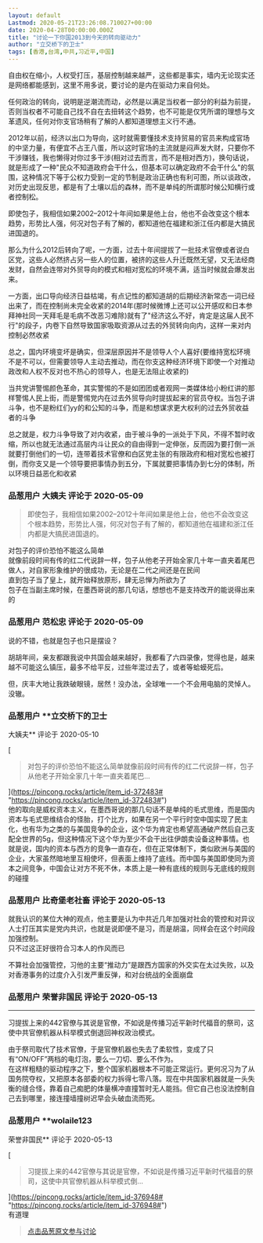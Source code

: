 ```yaml
---
layout: default
Lastmod: 2020-05-21T23:26:08.710027+00:00
date: 2020-04-28T00:00:00.000Z
title: "讨论一下你国2013到今天的转向驱动力"
author: "立交桥下的卫士"
tags: [香港,台湾,中共,习近平,中国]
---
```


自由权在缩小，人权受打压，基层控制越来越严，这些都是事实，墙内无论现实还是网络都能感到，这里不用多说，要讨论的是内在驱动力来自何处。  
  
任何政治的转向，说明是逆潮流而动，必然是以满足当权者一部分的利益为前提，否则当权者不可能自己找不自在去扭转这个趋势，也不可能是仅凭所谓的理想与文革遗风，任何对你支官场稍有了解的人都知道理想主义行不通。  
  
2012年以前，经济以出口为导向，这时就需要懂技术支持贸易的官员来构成官场的中坚力量，有便宜不占王八蛋，所以这时官场的主流就是闷声发大财，只要你不干涉赚钱，我也懒得对你过多干涉(相对过去而言，而不是相对西方)，换句话说，就是形成了一种"民众不知道政府会干什么，但基本可以确定政府不会干什么"的氛围，这种情况下等于公权力受到一定的节制是政治正确也有利可图，所以谈政改，对历史出现反思，都是有了土壤以后的森林，而不是单纯的所谓那时候公知横行或者控制松。  
  
即使包子，我相信如果2002–2012十年间如果是他上台，他也不会改变这个根本趋势，形势比人强，何况对包子有了解的，都知道他在福建和浙江任内都是大搞民进国退的。  
  
那么为什么2012后转向了呢，一方面，过去十年间提拔了一批技术官僚或者说白区党，这些人必然挤占另一些人的位置，被挤的这些人升迁既然无望，又无法经商发财，自然会连带对外贸导向的模式和相对宽松的环境不满，适当时候就会爆发出来。  
  
一方面，出口导向经济日益枯竭，有点记性的都知道胡的后期经济新常态一词已经出来了，而在控制尚未完全收紧的2014年(那时候微博上还可以公开感叹和日本参拜神社同一天拜毛是毛病不改恶习难除)就有了"经济这么不好，肯定是这届人民不行"的段子，内卷下自然导致国家吸取资源从过去的外贸转向向内，这样一来对内控制必然收紧  
  
总之，国内环境变坏是确实，但深层原因并不是领导人个人喜好(要维持宽松环境不是不可以，但需要领导人主动去推动，而在你支这种经济环境下即使一个对推动政改和人权不反对也不热心的领导人，也是无法阻止收紧的)  
  
当共党讲警惕颜色革命，其实警惕的不是如团团或者观网一类媒体给小粉红讲的那样警惕人民上街，而是警惕党内在过去外贸导向时提拔起来的官员夺权。当包子讲斗争，也不是粉红们yy的和公知的斗争，而是和想谋求更大权利的过去外贸收益者的斗争  
  
总之就是，权力斗争导致了对内收紧，由于被斗争的一派处于下风，不得不暂时收缩，所以也就无法通过高层内斗让民众的自由得到一定伸张，反而因为要打倒一派就要打倒他们的一切，连带着技术官僚和白区党主张的有限政府和相对宽松也被打倒，而你支又是一个领导要把事情办到五分，下属就要把事情办到七分的体制，所以环境日益恶化和收紧

            
### 品葱用户 **大姨夫** 评论于 2020-05-09
        
> 即使包子，我相信如果2002–2012十年间如果是他上台，他也不会改变这个根本趋势，形势比人强，何况对包子有了解的，都知道他在福建和浙江任内都是大搞民进国退的。

  
  
对包子的评价恐怕不能这么简单  
就像前段时间有传的红二代说辞一样，包子从他老子开始全家几十年一直夹着尾巴做人，对自家形象维护的很成功，无论是在二代之间还是在民间  
直到包子当了皇上，就开始释放原形，肆无忌惮为所欲为了  
包子在当副主席时候，在墨西哥说的那几句话，想想也不是支持改开的能说得出来的
        


            
### 品葱用户 **范松忠** 评论于 2020-05-09
        
说的不错，也就是包子也只是摆设？  
  
胡胡年间，亲友都跟我说中共国会越来越好，我都看了六四录像，觉得也是，越来越不可能这么镇压，最多不给平反，过些年混过去了，或者等蛤蟆死后。  
  
但，庆丰大地让我跌破眼镜，居然！没办法，全球唯一一个不会用电脑的灵悼人。没辙。
        


            
### 品葱用户 **立交桥下的卫士 
大姨夫** 评论于 2020-05-10
        
[

> 对包子的评价恐怕不能这么简单就像前段时间有传的红二代说辞一样，包子从他老子开始全家几十年一直夹着尾巴...

](https://pincong.rocks/article/item_id-372483# "https://pincong.rocks/article/item_id-372483#")  
他的取向是威权资本主义，在墨西哥说的那几句话不是单纯的毛式思维，而是国内资本与毛式思维结合的怪胎，打个比方，如果在另一个平行时空中国实现了民主化，也有华为之类的与美国竞争的企业，这个华为肯定也希望高通破产然后自己支配全世界的5g，但这种情况下这个华为至少不会干出往伊朗卖设备这种事情。也就是说，国内的资本与西方的竞争一直存在，但在正常体制下，类似欧洲与美国的企业，大家虽然暗地里互相使坏，但表面上维持了底线。而中国与美国即使同为资本之间竞争，中国会让对方不死不休，本质上是一种有底线的规则与无底线的规则的碰撞
        


            
### 品葱用户 **比奇堡老社畜** 评论于 2020-05-13
        
就我认识的某位大神的观点，他主要是认为中共近几年加强对社会的管控和对异议人士打压其实是党内共识，也就是说即便不是习，而是胡温，同样会在这个时间段加强控制。  
只不过这正好很符合习本人的作风而已  
  
不算社会加强管控，习他的主要“推动力”是跟西方国家的外交实在太过失败，以及对香港事务的过度介入引发严重反弹，和对台统战的全面崩盘
        


            
### 品葱用户 **荣誉非国民** 评论于 2020-05-13
        
* * *

  
习提拔上来的442官僚与其说是官僚，不如说是传播习近平新时代福音的祭司，这使中共官僚机器从科举模式倒退回神权政治模式。  
  
由于祭司取代了技术官僚，于是官僚机器也失去了柔软性，变成了只有“ON/OFF”两档的电灯泡，要么一刀切、要么不作为。  
在这样粗糙的驱动程序之下，整个国家机器根本不可能正常运行。更何况习为了从国务院夺权，又把原本各部委的权力拆得七零八落。现在中共国家机器就是一头失衡的缝合怪，靠着自己痴肥的体量横冲直撞暂时无人能挡。但它自己也没法控制自己去到哪里，接连撞墙撞树迟早会头破血流而死。
        


            
### 品葱用户 **wolaile123 
荣誉非国民** 评论于 2020-05-13
        
[

> 习提拔上来的442官僚与其说是官僚，不如说是传播习近平新时代福音的祭司，这使中共官僚机器从科举模式倒...

](https://pincong.rocks/article/item_id-376948# "https://pincong.rocks/article/item_id-376948#")  
有道理
        






> [点击品葱原文参与讨论](https://pincong.rocks/article/18315)


